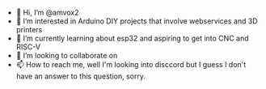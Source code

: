 - 👋 Hi, I’m @amvox2
- 👀 I’m interested in Arduino DIY projects that involve webservices and 3D printers
- 🌱 I’m currently learning about esp32 and aspiring to get into CNC and RISC-V
- 💞️ I’m looking to collaborate on 
- 📫 How to reach me, well I'm looking into disccord but I guess I don't have an answer to this question, sorry.

<!---
amvox2/amvox2 is a ✨ special ✨ repository because its `README.md` (this file) appears on your GitHub profile.
You can click the Preview link to take a look at your changes.
--->
